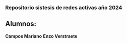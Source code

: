 ### Repositorio sistesis de redes activas año 2024

## Alumnos: 
**Campos Mariano**
**Enzo Verstraete**
